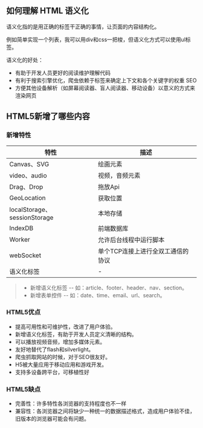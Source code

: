 ## 如何理解 HTML 语义化

语义化指的是用正确的标签干正确的事情，让页面的内容结构化。

例如简单实现一个列表，我可以用div和css一把梭，但语义化方式可以使用ul标签。

语义化的好处：
- 有助于开发人员更好的阅读维护理解代码
- 有利于搜索引擎优化，爬虫依赖于标签来确定上下文和各个关键字的权重 SEO
- 方便其他设备解析（如屏幕阅读器、盲人阅读器、移动设备）以意义的方式来渲染网页

## HTML5新增了哪些内容

### 新增特性

|特性|描述|
|---|---|
|Canvas、SVG|绘画元素|
|video、audio|视频，音频元素|
|Drag、Drop|拖放Api|
|GeoLocation|获取位置|
|localStorage、sessionStorage|本地存储|
|IndexDB|前端数据库|
|Worker|允许后台线程中运行脚本|
|webSocket|单个TCP连接上进行全双工通信的协议|
|语义化标签|-|

> - 新增语义化标签 -- 如：article、footer、header、nav、section。
> - 新增表单控件 -- 如：date、time、email、url、search。


### HTML5优点

- 提高可用性和可维护性，改进了用户体验。
- 新增语义化标签，有助于开发人员定义清晰的结构。
- 可以播放视频音频，增加多媒体元素。
- 友好地替代了flash和silverlight。
- 爬虫抓取网站的时候，对于SEO很友好。
- H5被大量应用于移动应用和游戏开发。
- 支持多设备跨平台，可移植性好

### HTML5缺点

- 完善性：许多特性各浏览器的支持程度也不一样
- 兼容性：各浏览器之间将缺少一种统一的数据描述格式，造成用户体验不佳，旧版本的浏览器可能会有问题。
